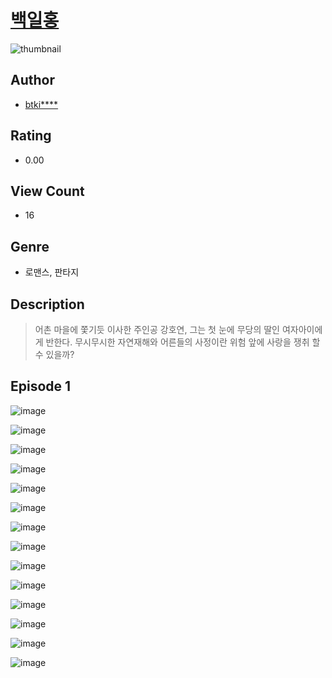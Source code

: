 # [백일홍](https://comic.naver.com/challenge/list?titleId=811269)
![thumbnail](https://image-comic.pstatic.net/user_contents_data/challenge_comic/2023/05/25/344745/upload_7148112426572341858_480x623.jpeg)

## Author
- [btki****](https://comic.naver.com/artistTitle?id=344745)

## Rating
- 0.00

## View Count
- 16

## Genre
- 로맨스, 판타지

## Description
> 어촌 마을에 쫓기듯 이사한 주인공 강호연, 그는 첫 눈에 무당의 딸인 여자아이에게 반한다. 무시무시한 자연재해와 어른들의 사정이란 위험 앞에 사랑을 쟁취 할 수 있을까?


## Episode 1
![image](https://image-comic.pstatic.net/user_contents_data/challenge_comic/2023/05/25/344745/upload_7219944441240511028.jpeg)

![image](https://image-comic.pstatic.net/user_contents_data/challenge_comic/2023/05/25/344745/upload_3832898866709214305.jpeg)

![image](https://image-comic.pstatic.net/user_contents_data/challenge_comic/2023/05/25/344745/upload_3691039876510213171.jpeg)

![image](https://image-comic.pstatic.net/user_contents_data/challenge_comic/2023/05/25/344745/upload_3487018888367138150.jpeg)

![image](https://image-comic.pstatic.net/user_contents_data/challenge_comic/2023/05/25/344745/upload_7364060711617837113.jpeg)

![image](https://image-comic.pstatic.net/user_contents_data/challenge_comic/2023/05/25/344745/upload_3833462929059373363.jpeg)

![image](https://image-comic.pstatic.net/user_contents_data/challenge_comic/2023/05/25/344745/upload_3690757302025217072.jpeg)

![image](https://image-comic.pstatic.net/user_contents_data/challenge_comic/2023/05/25/344745/upload_3761692299083539763.jpeg)

![image](https://image-comic.pstatic.net/user_contents_data/challenge_comic/2023/05/25/344745/upload_7377568206928492080.jpeg)

![image](https://image-comic.pstatic.net/user_contents_data/challenge_comic/2023/05/25/344745/upload_7293686456205784375.jpeg)

![image](https://image-comic.pstatic.net/user_contents_data/challenge_comic/2023/05/25/344745/upload_4051322551813616689.jpeg)

![image](https://image-comic.pstatic.net/user_contents_data/challenge_comic/2023/05/25/344745/upload_3618981157979775590.jpeg)

![image](https://image-comic.pstatic.net/user_contents_data/challenge_comic/2023/05/25/344745/upload_4122026418663534897.jpeg)

![image](https://image-comic.pstatic.net/user_contents_data/challenge_comic/2023/05/25/344745/upload_7162192570661023843.jpeg)
